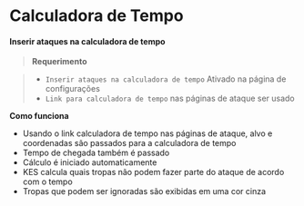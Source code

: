 # Calculadora de Tempo

#### Inserir ataques na calculadora de tempo

> **Requerimento** 

> + `Inserir ataques na calculadora de tempo` Ativado na página de configurações
> + `Link para calculadora de tempo` nas páginas de ataque ser usado


**Como funciona**

+ Usando o link calculadora de tempo nas páginas de ataque, alvo e coordenadas são passados para a calculadora de tempo
+ Tempo de chegada também é passado
+ Cálculo é iniciado automaticamente
+ KES calcula quais tropas não podem fazer parte do ataque de acordo com o tempo
+ Tropas que podem ser ignoradas são exibidas em uma cor cinza
